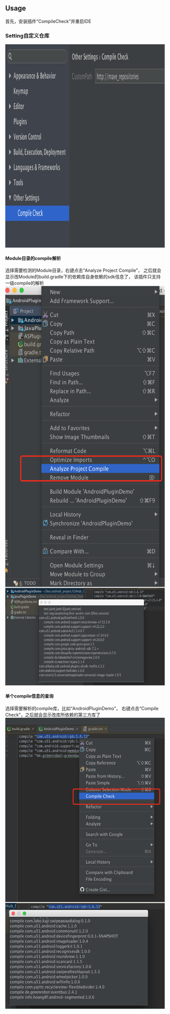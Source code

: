 ## Usage

首先，安装插件“CompileCheck”并重启IDE

### Setting自定义仓库

<img src="./screenshot/screenshot_setting.png"  width="1200" height="640"/>

#### Module目录的compile解析

选择需要检测的Module目录，右键点击“Analyze Project Compile”，
之后就会显示改Module的build.gradle下的依赖库自身依赖的sdk信息了，
该插件只支持一级compile的解析<br/>
<img src="./screenshot/screenshot_method_for_module.png"  width="600" height="947"/><br/>
<img src="./screenshot/screenshot_result_for_module.png"  width="700" height="307"/>

#### 单个compile信息的查询

选择需要解析的compile库，比如“AndroidPluginDemo”，
右键点击“Compile Check”，之后就会显示改库所依赖的第三方库了<br/>
<img src="./screenshot/screenshot_method_for_compile.png"  width="570" height="580"/><br/>
<img src="./screenshot/screenshot_result_for_compile.png"  width="566" height="333"/>
